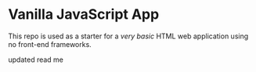 # Vanilla JavaScript App

This repo is used as a starter for a _very basic_ HTML web application using no front-end frameworks.

updated read me